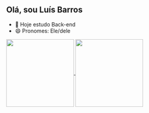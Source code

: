 ## Olá, sou Luís Barros
- 🤖 Hoje estudo Back-end
- 😄 Pronomes: Ele/dele

<div>
  <a href="https://github.com/Luis-Barros1">
  <img height= "180em" align="center" src= "https://github-readme-stats.vercel.app/api?username=Luis-Barros1&theme=dracula&count_private=true&show_icons=true">
  <img height= "180em" align="center" src= "https://github-readme-stats.vercel.app/api/top-langs/?username=Luis-Barros1&theme=dracula&count_private=true">
</div>
